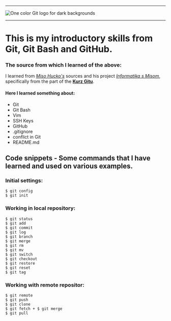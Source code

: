 
---------------------------------

![One color Git logo for dark backgrounds](https://git-scm.com/images/logos/1color-orange-lightbg@2x.png)

--------------------------------

#  This is my introductory skills from Git, Git Bash and GitHub.

### The source from which I learned of the above:
I learned from *[Miso Hucko's](https://www.informatikasmisom.sk/)* sources and his project *[Informatika s Misom](https://www.youtube.com/@InformatikasMisom/featured)*, specifically from the part of the **[Kurz Gitu](https://www.youtube.com/playlist?list=PLNAMH_0HgWT-ey31hQqrmi_Rgr4OVWgH3)**.

#### Here I learned something about:
* Git
* Git Bash
* Vim
* SSH Keys
* GitHub
* .gitignore
* conflict in Git
* README.md

## Code snippets - Some commands that I have learned and used on various examples.

### Initial settings:

```
$ git config
$ git init
```

### Working in local repository:
```
$ git status
$ git add
$ git commit
$ git log
$ git branch
$ git merge
$ git rm
$ git mv
$ git switch
$ git checkout
$ git restore
$ git reset
$ git tag
```

### Working with remote repositor:
```
$ git remote
$ git push
$ git clone
$ git fetch + $ git merge
$ git pull
```
